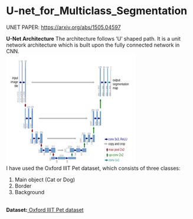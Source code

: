 # U-net_for_Multiclass_Segmentation

UNET PAPER: <link>https://arxiv.org/abs/1505.04597</link>

<b>U-Net Architecture</b>
The architecture follows ‘U’ shaped path. It is a unit network architecture which is built upon the fully connected network in CNN.
<br>
<img src="readme_images/unet.png" height="300px" width="350px" align="middle"></img>
<br>
I have used the Oxford IIIT Pet dataset, which consists of three classes:
1. Main object (Cat or Dog)
2. Border
3. Background
<br>
<b>Dataset:</b><a href="https://www.youtube.com/redirect?event=video_description&redir_token=QUFFLUhqbmNEbDd3RTZKQnRuM25ibXlfT1k0ZzRuM1JDUXxBQ3Jtc0tsRHZCN0RCbXJMVWFBLTBuVEdQNUNmNV9aTkZVN0NzQ1N2ZS0wOVdKN1BReGxxbnRIcGptWENTQXV3VFVCbDRUOHFfRXk4bjlBNVpjVHNNOVNZLWJhcVlHTGVZcTZBUXBaVWxzNzhUVEl5UXE4eE9vNA&q=https%3A%2F%2Fwww.robots.ox.ac.uk%2F%7Evgg%2Fdata%2Fpets"> Oxford IIIT Pet dataset</a>
